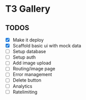# T3 Gallery

## TODOS

- [x] Make it deploy
- [x] Scaffold basic ui with mock data
- [ ] Setup database
- [ ] Setup auth
- [ ] Add image upload
- [ ] Routing/image page
- [ ] Error management
- [ ] Delete button
- [ ] Analytics
- [ ] Ratelimiting
